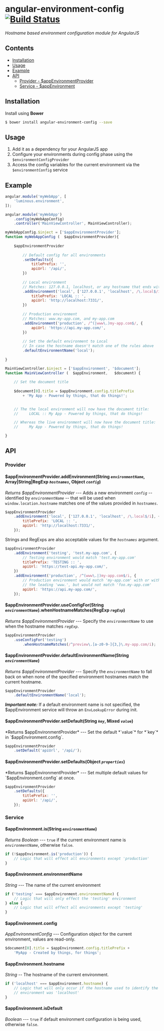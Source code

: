 # angular-environment-config [![Build Status](https://travis-ci.org/luminous-patterns/angular-environment-config.svg?branch=master)](https://travis-ci.org/luminous-patterns/angular-environment-config)

*Hostname based environment configuration module for AngularJS*

## Contents

* [Installation](#installation)
* [Usage](#usage)
* [Example](#example)
* [API](#api)
  * [Provider - $appEnvironmentProvider](#provider)
  * [Service - $appEnvironment](#service)


## Installation

Install using **Bower**
```sh
$ bower install angular-environment-config --save
```

## Usage

1. Add it as a dependency for your AngularJS app
2. Configure your environments during config phase using the `$environmentConfigProvider`
3. Access the config variables for the current environment via the `$environmentConfig` service 


## Example

```javascript
angular.module('myWebApp', [
    'luminous.environment',
]);

angular.module('myWebApp')
    .config(myWebAppConfig)
    .controller('MainViewController', MainViewController);

myWebAppConfig.$inject = ['$appEnvironmentProvider'];
function myWebAppConfig (  $appEnvironmentProvider){
    
    $appEnvironmentProvider
    
        // Default config for all environments
        .setDefaults({
            titlePrefix: '',
            apiUrl: '/api/',
        })
        
        // Local environment
        // Matches: 127.0.0.1, localhost, or any hostname that ends with .local
        .addEnvironment('local', ['127.0.0.1', 'localhost', /\.local$/i], {
            titlePrefix: 'LOCAL :: ',
            apiUrl: 'http://localhost:7331/',
        })
        
        // Production environment
        // Matches: www.my-app.com, and my-app.com
        .addEnvironment('production', /^(|www\.)my-app.com$/, {
            apiUrl: 'https://api.my-app.com/',
        })
        
        // Set the default environment to Local
        // In case the hostname doesn't match one of the rules above
        .defaultEnvironmentName('local');
    
}

MainViewController.$inject = ['$appEnvironment', '$document'];
function MainViewController (  $appEnvironment,   $document) {
    
    // Set the document title
    
    $document[0].title = $appEnvironment.config.titlePrefix
        + 'My App - Powered by things, that do things!';
    

    // The the local environment will now have the document title:
    //     LOCAL :: My App - Powered by things, that do things!

    // Whereas the live environment will now have the document title:
    //     My App - Powered by things, that do things!

}
```

## API

### Provider

#### $appEnvironmentProvider.addEnvironment(String *`environmentName`*, Array|String|RegExp *`hostnames`*, Object *`config`*)
*Returns $appEnvironmentProvider* --- Adds a new environment *`config`* -- identified by *`environmentName`* -- that will be used when `window.location.hostname` matches one of the values provided in *`hostnames`*.

```javascript
$appEnvironmentProvider
    .addEnvironment('local', ['127.0.0.1', 'localhost', /\.local$/i], {
        titlePrefix: 'LOCAL :: ',
        apiUrl: 'http://localhost:7331/',
    });
```

Strings and RegExps are also acceptable values for the *`hostnames`* argument.

```javascript
$appEnvironmentProvider
    .addEnvironment('testing', 'test.my-app.com', {
        // Testing environment would match 'test.my-app.com'
        titlePrefix: 'TESTING :: ',
        apiUrl: 'https://test-api.my-app.com/',
    })
    .addEnvironment('production', /^(www\.|)my-app.com$/i, {
        // Production environment would match 'my-app.com' with or without
        // the leading 'www.', but would not match 'foo.my-app.com'
        apiUrl: 'https://api.my-app.com/',
    });
```

#### $appEnvironmentProvider.useConfigFor(String *`environmentName`*).whenHostnameMatches(RegExp *`regExp`*)
*Returns $appEnvironmentProvider* --- Specify the *`environmentName`* to use when the hostname matches *`regExp`*.

```javascript
$appEnvironmentProvider
    .useConfigFor('testing')
        .whenHostnameMatches(/^preview\.[a-z0-9-]{3,}\.my-app.com/i);
```

#### $appEnvironmentProvider.defaultEnvironmentName(String *`environmentName`*)
*Returns $appEnvironmentProvider* --- Specify the *`environmentName`* to fall back on when none of the specified environment hostnames match the current hostname.

```javascript
$appEnvironmentProvider
    .defaultEnvironmentName('local');
```

***Important note:*** If a default environment name is not specified, the $appEnvironment service will throw an `EnvLookupError` during init.

#### $appEnvironmentProvider.setDefault(String *`key`*, Mixed *`value`*)
*Returns $appEnvironmentProvider* --- Set the default *`value`* for *`key`* in `$appEnvironment.config`.

```javascript
$appEnvironmentProvider
    .setDefault('apiUrl', '/api/');
```

#### $appEnvironmentProvider.setDefaults(Object *`properties`*)
*Returns $appEnvironmentProvider* --- Set multiple default values for `$appEnvironment.config` at once.

```javascript
$appEnvironmentProvider
    .setDefaults({
        titlePrefix: '',
        apiUrl: '/api/',
    });
```

### Service

#### $appEnvironment.is(String *`environmentName`*)
*Returns Boolean* --- `true` if the current environment name is *`environmentName`*, otherwise `false`.

```javascript
if (!$appEnvironment.is('production')) {
    // Logic that will effect all environments except 'production'
}
```

#### $appEnvironment.environmentName
*String* --- The name of the current environment

```javascript
if ('testing' === $appEnvironment.environmentName) {
    // Logic that will only effect the 'testing' environment
} else {
    // Logic that will effect all environments except 'testing'
}
```

#### $appEnvironment.config
*AppEnvironmentConfig* --- Configuration object for the current environment, values are read-only.

```javascript
$document[0].title = $appEnvironment.config.titlePrefix + 
    'MyApp - Created by things, for things';
```

#### $appEnvironment.hostname
*String* -- The hostname of the current environment.

```javascript
if ('localhost' === $appEnvironment.hostname) {
    // Logic that will only occur if the hostname used to identify the current
    // environment was 'localhost'
}
```

#### $appEnvironment.isDefault
*Boolean* --- `true` if default environment configuration is being used, otherwise `false`.